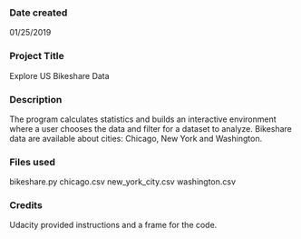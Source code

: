 ### Date created
01/25/2019

### Project Title
Explore US Bikeshare Data

### Description
The program calculates statistics and builds an interactive environment where a user chooses the data and filter for a dataset to analyze. Bikeshare data are available about cities: Chicago, New York and Washington.

### Files used
bikeshare.py
chicago.csv
new_york_city.csv
washington.csv

### Credits
Udacity provided instructions and a frame for the code.
